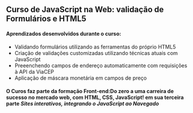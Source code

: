 ## Curso de JavaScript na Web: validação de Formulários e HTML5

#### Aprendizados desenvolvidos durante o curso:

* Validando formulários utilizando as ferramentas do próprio HTML5
* Criação de validações customizadas utilizando técnicas atuais com JavaScript
* Preeenchendo campos de endereço automaticamente com requisições à API da ViaCEP
* Aplicação de máscara monetária em campos de preço

#### O Curos faz parte da formação Front-end:Do zero a uma carreira de sucesso no mercado web, com HTML, CSS, JavaScript! em sua terceira parte *Sites interativos, integrando o JavaScript ao Navegado*
